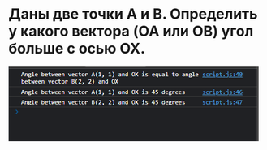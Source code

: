 # Даны две точки **A** и **B**. Определить у какого вектора (**OA** или **OB**) угол больше с осью **OX**. 

![результат работы](images/result.png)
